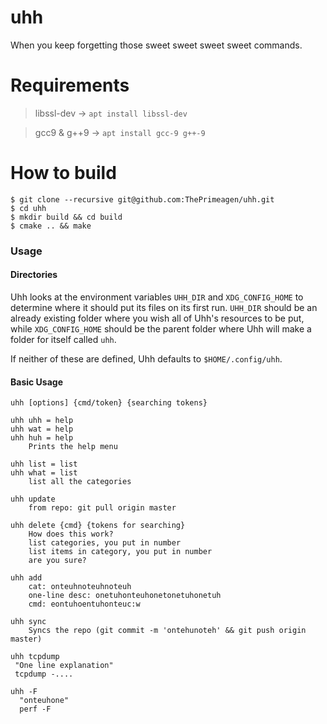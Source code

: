 # uhh
When you keep forgetting those sweet sweet sweet sweet commands.

# Requirements
> libssl-dev -> `apt install libssl-dev`

>  gcc9 & g++9 -> `apt install gcc-9 g++-9`

# How to build
```
$ git clone --recursive git@github.com:ThePrimeagen/uhh.git
$ cd uhh
$ mkdir build && cd build
$ cmake .. && make
```

### Usage

#### Directories
Uhh looks at the environment variables `UHH_DIR` and `XDG_CONFIG_HOME` to determine
where it should put its files on its first run. `UHH_DIR` should be an already
existing folder where you wish all of Uhh's resources to be put, while
`XDG_CONFIG_HOME` should be the parent folder where Uhh will make a folder for
itself called `uhh`.

If neither of these are defined, Uhh defaults to `$HOME/.config/uhh`.

#### Basic Usage
`uhh [options] {cmd/token} {searching tokens}`

```
uhh uhh = help
uhh wat = help
uhh huh = help
    Prints the help menu

uhh list = list
uhh what = list
    list all the categories

uhh update
    from repo: git pull origin master

uhh delete {cmd} {tokens for searching}
    How does this work?
    list categories, you put in number
    list items in category, you put in number
    are you sure?

uhh add
    cat: onteuhnoteuhnoteuh
    one-line desc: onetuhonteuhonetonetuhonetuh
    cmd: eontuhoentuhonteuc:w

uhh sync
    Syncs the repo (git commit -m 'ontehunoteh' && git push origin master)

uhh tcpdump
 "One line explanation"
 tcpdump -....

uhh -F
  "onteuhone"
  perf -F
```


